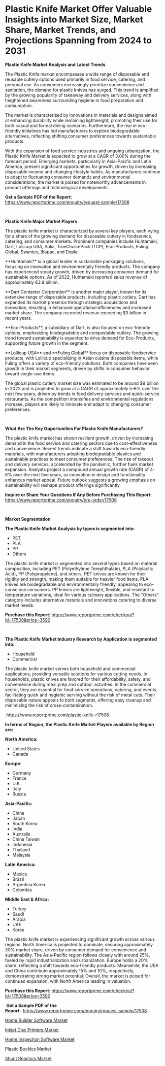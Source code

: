 <p><h1>Plastic Knife Market Offer Valuable Insights into Market Size, Market Share, Market Trends, and Projections Spanning from 2024 to 2031</h1></p><p><strong>Plastic Knife Market Analysis and Latest Trends</strong></p>
<p><p>The Plastic Knife market encompasses a wide range of disposable and reusable cutlery options used primarily in food service, catering, and personal use. As consumers increasingly prioritize convenience and sanitation, the demand for plastic knives has surged. This trend is amplified by the growing popularity of takeaway and delivery services, along with heightened awareness surrounding hygiene in food preparation and consumption.</p><p>The market is characterized by innovations in materials and designs aimed at enhancing durability while remaining lightweight, promoting their use for both casual and formal dining scenarios. Furthermore, the rise in eco-friendly initiatives has led manufacturers to explore biodegradable alternatives, reflecting shifting consumer preferences towards sustainable products. </p><p>With the expansion of food service industries and ongoing urbanization, the Plastic Knife Market is expected to grow at a CAGR of 3.00% during the forecast period. Emerging markets, particularly in Asia-Pacific and Latin America, present significant opportunities for growth, driven by increasing disposable income and changing lifestyle habits. As manufacturers continue to adapt to fluctuating consumer demands and environmental considerations, the market is poised for noteworthy advancements in product offerings and technological developments.</p></p>
<p><strong>Get a Sample PDF of the Report:&nbsp;</strong> <a href="https://www.reportprime.com/enquiry/request-sample/17508?utm_campaign=1091&utm_medium=2&utm_source=Github&utm_content=ia&utm_term=19112024&utm_id=plastic-knife">https://www.reportprime.com/enquiry/request-sample/17508</a></p>
<p>&nbsp;</p>
<p><strong>Plastic Knife Major Market Players</strong></p>
<p><p>The plastic knife market is characterized by several key players, each vying for a share of the growing demand for disposable cutlery in foodservice, catering, and consumer markets. Prominent companies include Huhtamaki, Dart, Lollicup USA, Solia, TrueChoicePack (TCP), Eco-Products, Fuling Global, Swantex, Biopac, and Dopla.</p><p>**Huhtamaki** is a global leader in sustainable packaging solutions, focusing on innovation and environmentally friendly products. The company has experienced steady growth, driven by increasing consumer demand for sustainable options. As of 2022, Huhtamaki reported sales revenue of approximately €3.8 billion.</p><p>**Dart Container Corporation** is another major player, known for its extensive range of disposable products, including plastic cutlery. Dart has expanded its market presence through strategic acquisitions and innovation, resulting in enhanced operational efficiencies and increased market share. The company recorded revenue exceeding $3 billion in recent years.</p><p>**Eco-Products**, a subsidiary of Dart, is also focused on eco-friendly options, emphasizing biodegradable and compostable cutlery. The growing trend toward sustainability is expected to drive demand for Eco-Products, supporting future growth in the segment.</p><p>**Lollicup USA** and **Fuling Global** focus on disposable foodservice products, with Lollicup specializing in Asian cuisine disposable items, while Fuling offers a variety of eco-friendly solutions. Both companies have seen growth in their market segments, driven by shifts in consumer behavior toward single-use items.</p><p>The global plastic cutlery market size was estimated to be around $9 billion in 2022 and is projected to grow at a CAGR of approximately 5-6% over the next few years, driven by trends in food delivery services and quick-service restaurants. As the competition intensifies and environmental regulations increase, players are likely to innovate and adapt to changing consumer preferences.</p></p>
<p>&nbsp;</p>
<p><strong>What Are The Key Opportunities For Plastic Knife Manufacturers?</strong></p>
<p><p>The plastic knife market has shown resilient growth, driven by increasing demand in the food service and catering sectors due to cost-effectiveness and convenience. Recent trends indicate a shift towards eco-friendly materials, with manufacturers adopting biodegradable plastics and sustainable practices to meet consumer preferences. The rise of takeout and delivery services, accelerated by the pandemic, further fuels market expansion. Analysts project a compound annual growth rate (CAGR) of 4-6% over the next five years, as innovation in design and functionality enhances market appeal. Future outlook suggests a growing emphasis on sustainability will reshape product offerings significantly.</p></p>
<p><strong>Inquire or Share Your Questions If Any Before Purchasing This Report:</strong> <a href="https://www.reportprime.com/enquiry/pre-order/17508?utm_campaign=1091&utm_medium=2&utm_source=Github&utm_content=ia&utm_term=19112024&utm_id=plastic-knife">https://www.reportprime.com/enquiry/pre-order/17508</a></p>
<p>&nbsp;</p>
<p><strong>Market Segmentation</strong></p>
<p><strong>The Plastic Knife Market Analysis by types is segmented into:</strong></p>
<p><ul><li>PET</li><li>PLA</li><li>PP</li><li>Others</li></ul></p>
<p><p>The plastic knife market is segmented into several types based on material composition, including PET (Polyethylene Terephthalate), PLA (Polylactic Acid), PP (Polypropylene), and others. PET knives are known for their rigidity and strength, making them suitable for heavier food items. PLA knives are biodegradable and environmentally friendly, appealing to eco-conscious consumers. PP knives are lightweight, flexible, and resistant to temperature variations, ideal for various culinary applications. The "Others" category includes alternative materials and innovations catering to diverse market needs.</p></p>
<p><strong>Purchase this Report:&nbsp;</strong><a href="https://www.reportprime.com/checkout?id=17508&price=3590&utm_campaign=1091&utm_medium=2&utm_source=Github&utm_content=ia&utm_term=19112024&utm_id=plastic-knife">https://www.reportprime.com/checkout?id=17508&price=3590</a></p>
<p>&nbsp;</p>
<p><strong>The Plastic Knife Market Industry Research by Application is segmented into:</strong></p>
<p><ul><li>Household</li><li>Commercial</li></ul></p>
<p><p>The plastic knife market serves both household and commercial applications, providing versatile solutions for various cutting needs. In households, plastic knives are favored for their affordability, safety, and convenience during meal prep and outdoor activities. In the commercial sector, they are essential for food service operations, catering, and events, facilitating quick and hygienic serving without the risk of metal cuts. Their disposable nature appeals to both segments, offering easy cleanup and minimizing the risk of cross-contamination.</p></p>
<p><a href="https://www.reportprime.com/plastic-knife-r17508?utm_campaign=1091&utm_medium=2&utm_source=Github&utm_content=ia&utm_term=19112024&utm_id=plastic-knife">&nbsp;https://www.reportprime.com/plastic-knife-r17508</a></p>
<p><strong>In terms of Region, the Plastic Knife Market Players available by Region are:</strong></p>
<p>
    <p> <strong> North America: </strong>
        <ul>
            <li>United States</li>
            <li>Canada</li>
        </ul>
        </p> 
    <p> <strong> Europe: </strong>
        <ul>
            <li>Germany</li>
            <li>France</li>
            <li>U.K.</li>
            <li>Italy</li>
            <li>Russia</li>
        </ul>
        </p> 
    <p> <strong> Asia-Pacific: </strong>
        <ul>
            <li>China</li>
            <li>Japan</li>
            <li>South Korea</li>
            <li>India</li>
            <li>Australia</li>
            <li>China Taiwan</li>
            <li>Indonesia</li>
            <li>Thailand</li>
            <li>Malaysia</li>
        </ul>
        </p> 
    <p> <strong> Latin America: </strong>
        <ul>
            <li>Mexico</li>
            <li>Brazil</li>
            <li>Argentina Korea</li>
            <li>Colombia</li>
        </ul>
        </p> 
    <p> <strong> Middle East & Africa: </strong>
        <ul>
            <li>Turkey</li>
            <li>Saudi</li>
            <li>Arabia</li>
            <li>UAE</li>
            <li>Korea</li>
        </ul>
    </p>
    </p>
<p><p>The plastic knife market is experiencing significant growth across various regions. North America is projected to dominate, securing approximately 30% market share, driven by consumer demand for convenience and sustainability. The Asia-Pacific region follows closely with around 25%, fueled by rapid industrialization and urbanization. Europe holds a 20% share, reflecting a shift towards eco-friendly products. Meanwhile, the USA and China contribute approximately 15% and 10%, respectively, demonstrating strong market potential. Overall, the market is poised for continued expansion, with North America leading in valuation.</p></p>
<p><strong>Purchase this Report: </strong><a href="https://www.reportprime.com/checkout?id=17508&price=3590&utm_campaign=1091&utm_medium=2&utm_source=Github&utm_content=ia&utm_term=19112024&utm_id=plastic-knife">https://www.reportprime.com/checkout?id=17508&price=3590</a></p>
<p>&nbsp;<strong>Get a Sample PDF of the Report:&nbsp;&nbsp;</strong><a href="https://www.reportprime.com/enquiry/request-sample/17508?utm_campaign=1091&utm_medium=2&utm_source=Github&utm_content=ia&utm_term=19112024&utm_id=plastic-knife">https://www.reportprime.com/enquiry/request-sample/17508</a></p>
<p><strong></strong></p>
<p><p><a href="https://issuu.com/reportprime-2/docs/home-builder-software-market-size-2_92ebdc237e1df2?utm_campaign=1091&utm_medium=2&utm_source=Github&utm_content=ia&utm_term=19112024&utm_id=plastic-knife">Home Builder Software Market</a></p><p><a href="https://www.linkedin.com/pulse/inkjet-disc-printers-market-outlook-from-2024-2031-size-share-4q6pe?utm_campaign=1091&utm_medium=2&utm_source=Github&utm_content=ia&utm_term=19112024&utm_id=plastic-knife">Inkjet Disc Printers Market</a></p><p><a href="https://issuu.com/reportprime-2/docs/home-inspection-software-market-siz_19d0558c41a26e?utm_campaign=1091&utm_medium=2&utm_source=Github&utm_content=ia&utm_term=19112024&utm_id=plastic-knife">Home Inspection Software Market</a></p><p><a href="https://github.com/MariaWashington76/Market-Research-Report-List-1/blob/main/plastic-buckles-market.md?utm_campaign=1091&utm_medium=2&utm_source=Github&utm_content=ia&utm_term=19112024&utm_id=plastic-knife">Plastic Buckles Market</a></p><p><a href="https://www.linkedin.com/pulse/assessing-competition-shunt-reactors-market-strengths-limitations-hrrae?utm_campaign=1091&utm_medium=2&utm_source=Github&utm_content=ia&utm_term=19112024&utm_id=plastic-knife">Shunt Reactors Market</a></p></p>